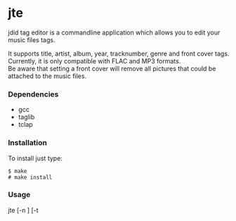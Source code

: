 # jte

jdid tag editor is a commandline application which allows you to edit your music files tags.

It supports title, artist, album, year, tracknumber, genre and front cover tags.  
Currently, it is only compatible with FLAC and MP3 formats.  
Be aware that setting a front cover will remove all pictures that could be attached to the music files.

### Dependencies


* gcc
* taglib
* tclap

### Installation

To install just type:
```
$ make 
# make install
```



### Usage

 jte  [-n <number>] [-t <title>] [-a <artist>] [-A <album>] [-y <year>] [-g <genre>] [-c <path/to/cover>] [-h] \<file(s)\>

 -n \<number\>,  --tracknumber \<number\>  
 Define the tracknumber tag
 
 -t \<title\>,  --title \<title\>  
 Define the title tag

  -a \<artist\>,  --artist \<artist\>  
  Define the artist tag

  -A \<album\>,  --album  \<album\>  
  Define the album tag

  -y \<year\>,  --year \<year\>  
  Define the year tag

  -g \<genre\>,  --genre \<genre\>  
  Define the genre tag

  -c \<path/to/cover\>,  --cover \<path/to/cover\>  
  Define the front cover tag

  \<file(s)\>  (accepted multiple times)  
  (required)  The tag edition audio file(s) target(s)

